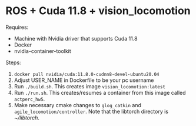# ROS + Cuda 11.8 + vision\_locomotion

Requires:
- Machine with Nvidia driver that supports Cuda 11.8
- Docker
- nvidia-container-toolkit

Steps:
1. `docker pull nvidia/cuda:11.8.0-cudnn8-devel-ubuntu20.04`
2. Adjust USER\_NAME in Dockerfile to be your pc username
3. Run `./build.sh`. This creates image `vision_locomotion:latest`
4. Run `./run.sh`. This creates/resumes a container from this image called `actperc_hw5`.
5. Make necessary cmake changes to `glog_catkin` and `agile_locomotion/controller`. Note that the libtorch directory is _~/libtorch_.



